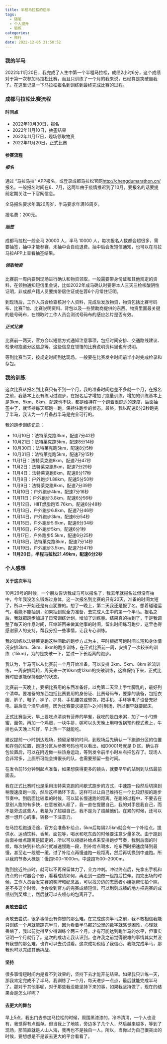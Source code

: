 ```yaml
---
title: 半程马拉松的启示
tags:
  - 随笔
  - 个人提升
  - 锻炼
categories:
  - 修行
date: 2022-12-05 21:50:52
---
```


### 我的半马

2022年11月20日，我完成了人生中第一个半程马拉松，成绩2小时6分，这个成绩对于第一次参加马拉松比赛，而且只训练了一个月的我来说，已经算是突破自我了。在这里记录一下马拉松报名到训练到最终完成比赛的过程。



<!-- more -->

### 成都马拉松比赛流程

#### 时间点

- 2022年10月30日，报名
- 2022年11月10日，抽签结果
- 2022年11月17日，现场领取物资
- 2022年11月20日，正式比赛



#### 参赛流程

##### 报名

通过 “马拉马拉” APP报名，或登录成都马拉松官网<http://chengdumarathon.cn/>报名。一般报名时间在6、7月，这两年由于疫情推迟到了10月，要报名的话要提前定期关注一下官网信息。

全马报名要求年满20周岁，半马要求年满16周岁。

报名费：200元。



##### 抽签

成都马拉松一般全马 20000 人，半马 10000 人，每次报名人数都会超很多，需要抽签，抽中才能参赛，未抽中会自动退费。抽中后会发短信通知，也可以在马拉马拉APP上查看抽签结果。



##### 领取物资

比赛前一周内要到现场进行确认和物资领取，一般需要带身份证和其他规定的资料，在领物通知短信里会说，比如2022年成马确认时要带本人三天三检核酸阴性证明，非成都户籍人员要携带居住证或在蓉6个月常住证明。

到现场后，工作人员会检查核对个人资料，完成后发放物资，物资包括比赛号码布、比赛T恤、比赛说明资料、背包以及一些赞助商提供的东西。物资里面最关键的是号码布，在领取时工作人员会测试号码布的感应芯片是否有效。



##### 正式比赛

比赛前一两天，官方会以短信方式通知注意事项，包括时间安排、交通路线建议、检录和跑道分区信息等，这些信息在领悟的比赛说明资料里也有说明。

等到比赛当天，按规定时间到达现场，一般要在比赛发令时间前半小时完成检录和存包。



### 我的训练

这次比赛从报名到比赛只有不到一个月，我的准备时间也差不多就一个月，在报名之前，我基本上没有练习过跑步，在报名后才增加了跑量训练，增加的训练基本上是3km、5km、8km，配速也不快，都是维持在一个跑着很舒适的速度，后面抽签中了，就坚持每天都跑一跑，保持住跑步的状态。最终，我以配速6分2秒跑完了半马，我认为一个月备战半马是完全可行的。

我的跑步训练记录：

- 10月10日：法特莱克跑3km，配速7分42秒
- 10月21日：法特莱克跑5km，配速8分14秒
- 10月30日：法特莱克跑5km，配速8分5秒
- 10月31日：法特莱克跑5km，配速7分15秒
- 11月1日：法特莱克跑8km，配速7分47秒
- 11月2日：法特莱克跑8km，配速7分29秒
- 11月4日：法特莱克跑8km，配速8分17秒
- 11月8日：户外跑步1.88km，配速5分50秒
- 11月9日：法特莱克跑8km，配速7分39秒
- 11月10日：户外跑步4km，配速7分16秒
- 11月11日：户外跑步3.8km，配速6分56秒
- 11月12日，HIIT燃脂跑15.76km，配速6分48秒
- 11月13日，户外跑步6.8km，配速7分46秒
- 11月14日，户外跑步3km，配速6分54秒
- 11月15日，户外跑步5.6km，配速6分34秒
- 11月16日，户外跑步5km，配速6分1秒
- 11月17日，户外跑步5.5km，配速6分25秒
- 11月18日，法特莱克跑8km，配速7分14秒
- 11月19日，户外跑步3.5km，配速7分47秒
- **11月20日，半程马拉松21.49km，配速6分2秒** 



### 个人感想

#### 关于这次半马

10月29号的时候，一个朋友告诉我成马可以报名了，我去年就报名过但没有抽中，今年我没怎么锻炼过身体，这一次报名到比赛的只有20天，准备的时间太短了，所以一开始还是有点犹豫的。想了一晚上，第二天我还是报了名，想着碰碰运气，看能不能抽到，如果抽到就全力准备，去完成人生中的第一个半马。报名之后，我就把跑步加进了日常训练计划，增加了训练量。结果真的抽到了，于是我调整了每天的作息时间，压缩班回来做其他事的时间，留出时间练习跑步，这里也得感谢家人的支持，帮我分担一些事情，让我专心训练。

我的训练以法特莱克跑这种间歇的跑步方式为主，平时根据可跑时间长短和身体情况安排3km、5km、8km的跑步训练，在正式比赛前一周，安排了一次较长的训练（15km），为的是突破一下，尝试一下长距离的跑步。

我认为，半马可以从比赛前一个月开始准备，可以安排 3km、5km、8km 轮流训练，一周安排两轮，周天来一次10km或12km的突破训练，这样保持下来，正式比赛时应该能保持很好的状态。

比赛前一天晚上，要把比赛用的东西准备好，以免第二天早上手忙脚乱的，最好列个清单。要准备的东西包括比赛要用的身份证、比赛号码布，要穿的装备，包括衣服、裤子、鞋子、袜子、护具、手机腰包或臂包，把手机、手环等电子设备充好电。最后洗个澡早点睡，因为比赛要求提前1\~2小时到场，所以很早就要起床。

正式比赛当天，早上要吃点清淡有营养的早餐，我吃的是白米粥，加了一小勺蜂蜜，面包，再加一个鸡蛋，一块牛排，粥可以头天晚上用电饭锅预约模式煮上，牛排也头天晚上煎好，早上热一下就能吃。

建议提前一小时到达现场，预留足够的时间，到现场后先确认一下跑道分区的位置和存包的位置，跑道分区从参赛号码也可以看出，如D0001号就是 D 区。确认存包位置后，可以在附近做一些热身运动，等到发令前半小时左右把包存了。现场人会非常多，上厕所可能会排很长的队，也需要预留一些时间。

在发令前15分钟到起点准备，如果想获得更多的镜头，就要早早的站到到队伍最前面去。

我在正式比赛时也是采用法特莱克跑的间歇式跑步的方式，中速跑一段然后切换到稍慢速度跑一段，然后这样循环下去，这样可以让自己维持在一个比较舒服的跑步节奏中。到后面比较累的时候，可以延长慢速跑的距离。在跑的过程中，不要去在意别人跑的有多快，在意被别人超了，我一直在提醒自己，我的对手是我自己，而不是旁边这些人，我是为了超越自己，我不是为了超越他们。在累的时候，还可以想一想开心的事，转移一下注意力。

在马拉松跑道沿途，官方会准备补给点，5km后每隔2.5km就会有一个补给点，提供水、运动饮料、香蕉、面包等，喝水和吃东西的时候要注意少量多次。由于跑到后面补给点距离是固定的，所以可以根据补给点来安排跑步节奏，我到后面的时候，每次快到补给点时就减速慢跑一段，到补给点喝水、吃东西时把速度降到最慢，甚至走一段缓一缓，过了补给点再慢速跑一段距离，然后再切换到中速跑。所以我的节奏大概是：慢跑500\~1000m，中速跑1500\~2000m。

跑到接近终点时，就可以不再保留体力了，全力冲刺。冲过终点后，先拿出手机和终点的计时器合个影，看看成绩如何，再走到一边做一组跑后拉伸。跑完出场的时候，工作人员会发完赛的奖牌和纪念品，可以找旁边的志愿者小姐姐帮忙拍个照。差不多这个时候，也会收到官方的完赛成绩短信，可以到刻成绩的地方把完赛的成绩刻到奖牌上，然后就可以去领存的包离开了。



#### 勇敢去尝试

勇敢去尝试，很多事情没有你想的那么难。在完成这次半马之前，我不敢相信我能只训练一个月就能跑完半马，因为看着半马那21公里的数字就感觉困难，心理就畏缩了，我以前觉得至少得训练个两三个月，才有可能达到跑半马的水平，但事实证明一个月就行了。这次的成功让我认识到，也许我之前觉得很难的事情其实并没有我想的那么难，也许可以去试试看。这次成功也给了我信心，我能完成半马，那我也可以完成其他挑战。



#### 坚持

很多事情短时间内是看不到效果的，坚持下去才能开花结果。如果我只训练一天，那我肯定完成不了半马，我训练了一个月，每天进步一点点，最后就能完成半马了。那对于其他事呢，对于那些我没能坚持下来的事，如果我坚持做了，现在的结果会是怎么样呢？



#### 去更大的舞台

早上5点，我出门去参加马拉松的时候，周围黑漆漆的，冷冷清清，一个人也没有，我觉得有点孤单。但当我上了地铁，旁边多了几个人，然后越来越多，等到了现场，那简直就是人山人海，我再也不是独自一人。所以，当你以为自己很突出的时候，要想想是不是该去更大的平台看看了。

